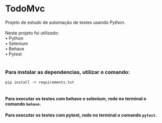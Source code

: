 # TodoMvc

Projeto de estudo de automação de testes usando Python. <br><br>
Neste projeto foi utilizado:
 <br>• Python
 <br>• Selenium
 <br>• Behave
 <br>• Pytest
<br> <br>
### Para instalar as dependencias, utilizar o comando: <br>
`pip install -r requirements.txt` <br>
<br>

#### Para executar os testes com behave e selenium, rode no terminal o comando `behave`.
#### Para executar os testes com pytest, rode no terminal o comando `pytest`.
